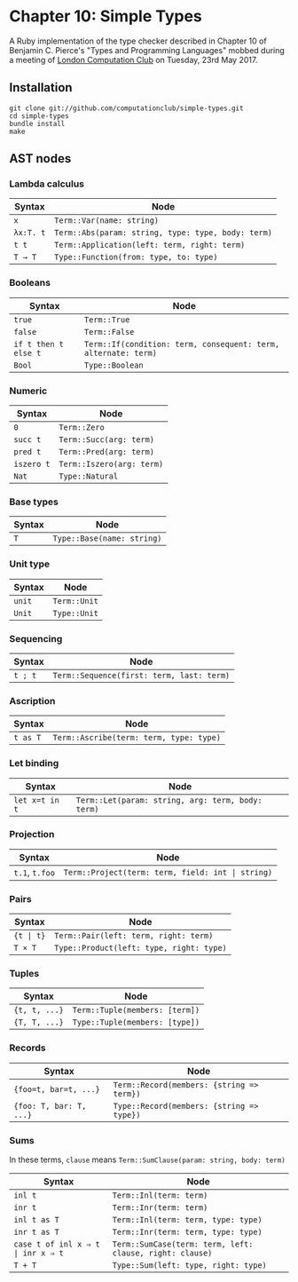 # Chapter 10: Simple Types

A Ruby implementation of the type checker described in Chapter 10 of Benjamin
C. Pierce's "Types and Programming Languages" mobbed during a meeting of
[London Computation Club](http://london.computation.club) on Tuesday, 23rd May
2017.


## Installation

    git clone git://github.com/computationclub/simple-types.git
    cd simple-types
    bundle install
    make


## AST nodes

### Lambda calculus

| Syntax    | Node                                               |
| --------- | -------------------------------------------------- |
| `x`       | `Term::Var(name: string)`                          |
| `λx:T. t` | `Term::Abs(param: string, type: type, body: term)` |
| `t t`     | `Term::Application(left: term, right: term)`       |
| `T → T`   | `Type::Function(from: type, to: type)`             |

### Booleans

| Syntax               | Node                                                           |
| -------------------- | -------------------------------------------------------------- |
| `true`               | `Term::True`                                                   |
| `false`              | `Term::False`                                                  |
| `if t then t else t` | `Term::If(condition: term, consequent: term, alternate: term)` |
| `Bool`               | `Type::Boolean`                                                |

### Numeric

| Syntax     | Node                      |
| ---------- | ------------------------- |
| `0`        | `Term::Zero`              |
| `succ t`   | `Term::Succ(arg: term)`   |
| `pred t`   | `Term::Pred(arg: term)`   |
| `iszero t` | `Term::Iszero(arg: term)` |
| `Nat`      | `Type::Natural`           |

### Base types

| Syntax | Node                       |
| ------ | -------------------------- |
| `T`    | `Type::Base(name: string)` |

### Unit type

| Syntax | Node         |
| ------ | ------------ |
| `unit` | `Term::Unit` |
| `Unit` | `Type::Unit` |

### Sequencing

| Syntax  | Node                                      |
| ------- | ----------------------------------------- |
| `t ; t` | `Term::Sequence(first: term, last: term)` |

### Ascription

| Syntax   | Node                                    |
| -------- | --------------------------------------- |
| `t as T` | `Term::Ascribe(term: term, type: type)` |

### Let binding

| Syntax         | Node                                              |
| -------------- | ------------------------------------------------- |
| `let x=t in t` | `Term::Let(param: string, arg: term, body: term)` |

### Projection

| Syntax         | Node                                              |
| -------------- | ------------------------------------------------- |
| `t.1`, `t.foo` | `Term::Project(term: term, field: int \| string)` |

### Pairs

| Syntax     | Node                                     |
| ---------- | ---------------------------------------- |
| `{t \| t}` | `Term::Pair(left: term, right: term)`    |
| `T × T`    | `Type::Product(left: type, right: type)` |

### Tuples

| Syntax        | Node                           |
| ------------- | ------------------------------ |
| `{t, t, ...}` | `Term::Tuple(members: [term])` |
| `{T, T, ...}` | `Type::Tuple(members: [type])` |

### Records

| Syntax                  | Node                                      |
| ----------------------- | ----------------------------------------- |
| `{foo=t, bar=t, ...}`   | `Term::Record(members: {string => term})` |
| `{foo: T, bar: T, ...}` | `Type::Record(members: {string => type})` |

### Sums

In these terms, `clause` means `Term::SumClause(param: string, body: term)`

| Syntax                             | Node                                                     |
| ---------------------------------- | -------------------------------------------------------- |
| `inl t`                            | `Term::Inl(term: term)`                                  |
| `inr t`                            | `Term::Inr(term: term)`                                  |
| `inl t as T`                       | `Term::Inl(term: term, type: type)`                      |
| `inr t as T`                       | `Term::Inr(term: term, type: type)`                      |
| `case t of inl x ⇒ t \| inr x ⇒ t` | `Term::SumCase(term: term, left: clause, right: clause)` |
| `T + T`                            | `Type::Sum(left: type, right: type)`                     |
